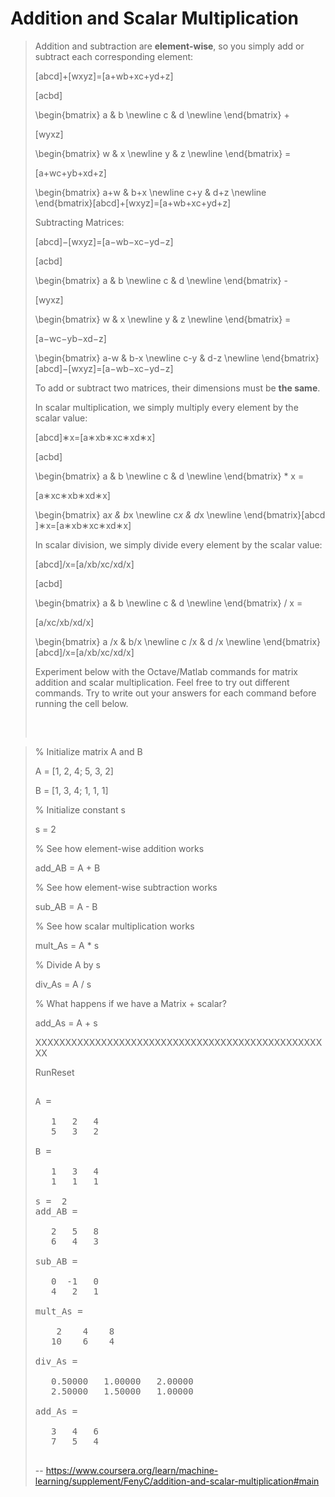 # Addition and Scalar Multiplication
> 
> Addition and subtraction are **element-wise**, so you simply add or subtract each corresponding element:
> 
> [abcd]+[wxyz]=[a+wb+xc+yd+z]
> 
> [acbd]
> 
> \begin{bmatrix} a & b \newline c & d \newline \end{bmatrix} +
> 
> [wyxz]
> 
> \begin{bmatrix} w & x \newline y & z \newline \end{bmatrix} =
> 
> [a+wc+yb+xd+z]
> 
> \begin{bmatrix} a+w & b+x \newline c+y & d+z \newline \end{bmatrix}[a​bc​d​]+[w​xy​z​]=[a+w​b+xc+y​d+z​]
> 
> Subtracting Matrices:
> 
> [abcd]−[wxyz]=[a−wb−xc−yd−z]
> 
> [acbd]
> 
> \begin{bmatrix} a & b \newline c & d \newline \end{bmatrix} -
> 
> [wyxz]
> 
> \begin{bmatrix} w & x \newline y & z \newline \end{bmatrix} =
> 
> [a−wc−yb−xd−z]
> 
> \begin{bmatrix} a-w & b-x \newline c-y & d-z \newline \end{bmatrix}[a​bc​d​]−[w​xy​z​]=[a−w​b−xc−y​d−z​]
> 
> To add or subtract two matrices, their dimensions must be **the same**.
> 
> In scalar multiplication, we simply multiply every element by the scalar value:
> 
> [abcd]∗x=[a∗xb∗xc∗xd∗x]
> 
> [acbd]
> 
> \begin{bmatrix} a & b \newline c & d \newline \end{bmatrix} * x =
> 
> [a∗xc∗xb∗xd∗x]
> 
> \begin{bmatrix} a*x & b*x \newline c*x & d*x \newline \end{bmatrix}[a​bc​d​]∗x=[a∗x​b∗xc∗x​d∗x​]
> 
> In scalar division, we simply divide every element by the scalar value:
> 
> [abcd]/x=[a/xb/xc/xd/x]
> 
> [acbd]
> 
> \begin{bmatrix} a & b \newline c & d \newline \end{bmatrix} / x =
> 
> [a/xc/xb/xd/x]
> 
> \begin{bmatrix} a /x & b/x \newline c /x & d /x \newline \end{bmatrix}[a​bc​d​]/x=[a/x​b/xc/x​d/x​]
> 
> Experiment below with the Octave/Matlab commands for matrix addition and scalar multiplication. Feel free to try out different commands. Try to write out your answers for each command before running the cell below.
> 
> <pre contenteditable="false" data-language="matlab" data-evaluator-id="vRmabkqtTdiZmm5KrX3Ydw@4" style="opacity: 1;" tabindex="0">
> 

> 
> % Initialize matrix A and B 
> 
> A = [1, 2, 4; 5, 3, 2]
> 
> B = [1, 3, 4; 1, 1, 1]
> 
> % Initialize constant s 
> 
> s = 2
> 
> % See how element-wise addition works
> 
> add_AB = A + B 
> 
> % See how element-wise subtraction works
> 
> sub_AB = A - B
> 
> % See how scalar multiplication works
> 
> mult_As = A * s
> 
> % Divide A by s
> 
> div_As = A / s
> 
> % What happens if we have a Matrix + scalar?
> 
> add_As = A + s
> 
> XXXXXXXXXXXXXXXXXXXXXXXXXXXXXXXXXXXXXXXXXXXXXXXXXX
> 
> RunReset
> 
> <pre class="rc-ConsoleOutput">
> 
> A =
> 
>    1   2   4
>    5   3   2
> 
> B =
> 
>    1   3   4
>    1   1   1
> 
> s =  2
> add_AB =
> 
>    2   5   8
>    6   4   3
> 
> sub_AB =
> 
>    0  -1   0
>    4   2   1
> 
> mult_As =
> 
>     2    4    8
>    10    6    4
> 
> div_As =
> 
>    0.50000   1.00000   2.00000
>    2.50000   1.50000   1.00000
> 
> add_As =
> 
>    3   4   6
>    7   5   4
> 
> </pre>
> 
> </pre>
>
> -- https://www.coursera.org/learn/machine-learning/supplement/FenyC/addition-and-scalar-multiplication#main
